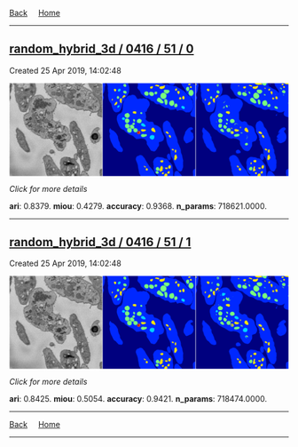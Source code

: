 
[Back](..)&nbsp;&nbsp;&nbsp;&nbsp;&nbsp;[Home](https://leapmanlab.github.io/snapshots)

---

<div class="summary"><a href="0"><h2>random_hybrid_3d / 0416 / 51 / 0</h2></a><p>Created 25 Apr 2019, 14:02:48
</p><a href="0"><img src="0/media/summary.png" align="center"></a><p>
<i>Click for more details</i>
</p></div>

**ari**: 0.8379. **miou**: 0.4279. **accuracy**: 0.9368. **n_params**: 718621.0000. 

---

<div class="summary"><a href="1"><h2>random_hybrid_3d / 0416 / 51 / 1</h2></a><p>Created 25 Apr 2019, 14:02:48
</p><a href="1"><img src="1/media/summary.png" align="center"></a><p>
<i>Click for more details</i>
</p></div>

**ari**: 0.8425. **miou**: 0.5054. **accuracy**: 0.9421. **n_params**: 718474.0000. 

---

[Back](..)&nbsp;&nbsp;&nbsp;&nbsp;&nbsp;[Home](https://leapmanlab.github.io/snapshots)

---